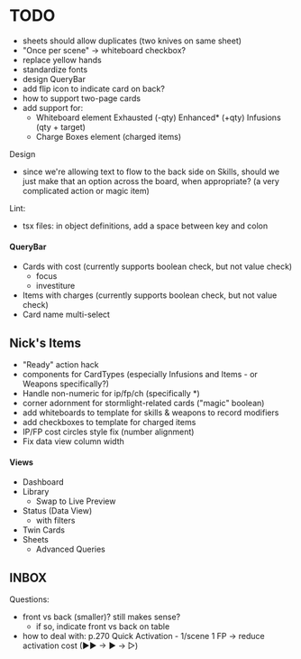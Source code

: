 # TODO

- sheets should allow duplicates (two knives on same sheet)
- "Once per scene"  ->  whiteboard checkbox?
- replace yellow hands
- standardize fonts
- design QueryBar
- add flip icon to indicate card on back?
- how to support two-page cards
- add support for:
    - Whiteboard element
            Exhausted (-qty)
            Enhanced* (+qty)
            Infusions (qty + target)
    - Charge Boxes element  (charged items)

Design
- since we're allowing text to flow to the back side on Skills, should we just make that an option across the board, when appropriate?  (a very complicated action or magic item)

Lint:
- tsx files: in object definitions, add a space between key and colon

#### QueryBar

 - Cards with cost (currently supports boolean check, but not value check)
   - focus
   - investiture
 - Items with charges (currently supports boolean check, but not value check)
 - Card name multi-select


## Nick's Items
 
 - "Ready" action hack
 - components for CardTypes (especially Infusions and Items - or Weapons specifically?)
 - Handle non-numeric for ip/fp/ch (specifically *)
 - corner adornment for stormlight-related cards ("magic" boolean)
 - add whiteboards to template for skills & weapons to record modifiers
 - add checkboxes to template for charged items
 - IP/FP cost circles style fix (number alignment)
 - Fix data view column width

#### Views
 
 - Dashboard
 - Library
   - Swap to Live Preview
 - Status (Data View)
   - with filters
 - Twin Cards
 - Sheets
   - Advanced Queries


## INBOX

Questions:
  - front vs back (smaller)?  still makes sense?
      - if so, indicate front vs back on table
  - how to deal with:
        p.270 Quick Activation - 1/scene 1 FP -> reduce activation cost (▶▶ -> ▶ -> ▷)

